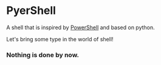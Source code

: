 # PyerShell

A shell that is inspired by [PowerShell](https://github.com/PowerShell/PowerShell) and based on python.

Let's bring some type in the world of shell!

### Nothing is done by now.
